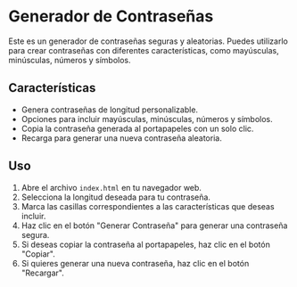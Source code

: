 # Generador de Contraseñas

Este es un generador de contraseñas seguras y aleatorias. Puedes utilizarlo para crear contraseñas con diferentes características, como mayúsculas, minúsculas, números y símbolos.

## Características

- Genera contraseñas de longitud personalizable.
- Opciones para incluir mayúsculas, minúsculas, números y símbolos.
- Copia la contraseña generada al portapapeles con un solo clic.
- Recarga para generar una nueva contraseña aleatoria.

## Uso

1. Abre el archivo `index.html` en tu navegador web.
2. Selecciona la longitud deseada para tu contraseña.
3. Marca las casillas correspondientes a las características que deseas incluir.
4. Haz clic en el botón "Generar Contraseña" para generar una contraseña segura.
5. Si deseas copiar la contraseña al portapapeles, haz clic en el botón "Copiar".
6. Si quieres generar una nueva contraseña, haz clic en el botón "Recargar".

